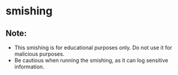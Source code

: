 # smishing

## Note:
- This smishing is for educational purposes only. Do not use it for malicious purposes.
- Be cautious when running the smishing, as it can log sensitive information.
